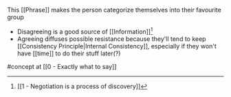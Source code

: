 This [[Phrase]] makes the person categorize themselves into their favourite group

- Disagreeing is a good source of [[Information]][^1]
- Agreeing diffuses possible resistance because they'll tend to keep [[Consistency Principle|Internal Consistency]], especially if they won't have [[time]] to do their stuff later(?)

#concept at [[0 - Exactly what to say]]

[^1]: [[1 - Negotiation is a process of discovery]]
